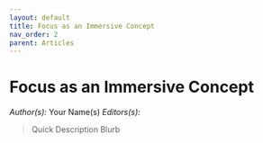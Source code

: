 ```yaml
---
layout: default
title: Focus as an Immersive Concept
nav_order: 2
parent: Articles
---
```


# Focus as an Immersive Concept

*Author(s):* Your Name(s)
*Editors(s):*

> Quick Description Blurb
